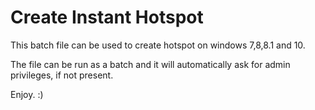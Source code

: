 # Create Instant Hotspot

This batch file can be used to create hotspot on windows 7,8,8.1 and 10.

The file can be run as a batch and it will automatically ask for admin privileges, if not present.

Enjoy. :)
